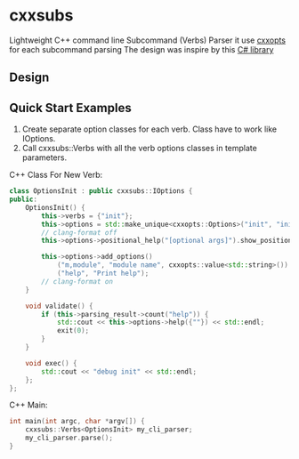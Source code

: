 # cxxsubs

Lightweight C++ command line Subcommand (Verbs) Parser it use [cxxopts](https://github.com/jarro2783/cxxopts) for each subcommand parsing
The design was inspire by this [C# library](https://github.com/commandlineparser/commandline)

## Design


## Quick Start Examples

1. Create separate option classes for each verb. Class have to work like IOptions.
1. Call cxxsubs::Verbs with all the verb options classes in template parameters.


C++ Class For New Verb:

```cpp
class OptionsInit : public cxxsubs::IOptions {
public:
    OptionsInit() {
        this->verbs = {"init"};
        this->options = std::make_unique<cxxopts::Options>("init", "initialise repository");
        // clang-format off
        this->options->positional_help("[optional args]").show_positional_help();

        this->options->add_options()
            ("m,module", "module name", cxxopts::value<std::string>())
            ("help", "Print help");
        // clang-format on
    }

    void validate() {
        if (this->parsing_result->count("help")) {
            std::cout << this->options->help({""}) << std::endl;
            exit(0);
        }
    }

    void exec() {
        std::cout << "debug init" << std::endl;
    };
};
```

C++ Main:

```cpp
int main(int argc, char *argv[]) {
    cxxsubs::Verbs<OptionsInit> my_cli_parser;
    my_cli_parser.parse();
}
```


